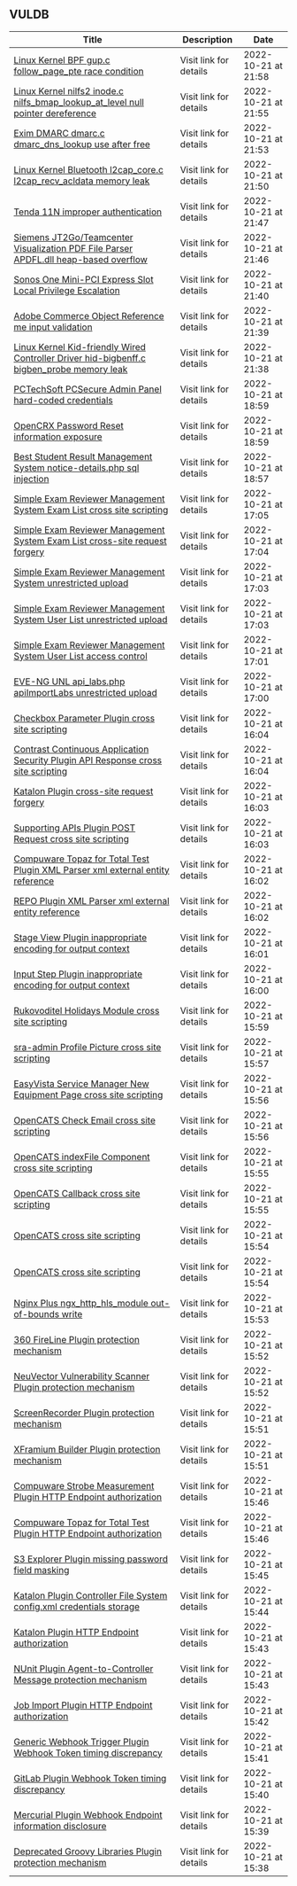## VULDB
|Title|Description|Date|
|---|---|---|
| [Linux Kernel BPF gup.c follow_page_pte race condition](https://vuldb.com/?id.211921) | Visit link for details | 2022-10-21 at 21:58 |
| [Linux Kernel nilfs2 inode.c nilfs_bmap_lookup_at_level null pointer dereference](https://vuldb.com/?id.211920) | Visit link for details | 2022-10-21 at 21:55 |
| [Exim DMARC dmarc.c dmarc_dns_lookup use after free](https://vuldb.com/?id.211919) | Visit link for details | 2022-10-21 at 21:53 |
| [Linux Kernel Bluetooth l2cap_core.c l2cap_recv_acldata memory leak](https://vuldb.com/?id.211918) | Visit link for details | 2022-10-21 at 21:50 |
| [Tenda 11N improper authentication](https://vuldb.com/?id.211917) | Visit link for details | 2022-10-21 at 21:47 |
| [Siemens JT2Go/Teamcenter Visualization PDF File Parser APDFL.dll heap-based overflow](https://vuldb.com/?id.211916) | Visit link for details | 2022-10-21 at 21:46 |
| [Sonos One Mini-PCI Express Slot Local Privilege Escalation](https://vuldb.com/?id.211915) | Visit link for details | 2022-10-21 at 21:40 |
| [Adobe Commerce Object Reference me input validation](https://vuldb.com/?id.211914) | Visit link for details | 2022-10-21 at 21:39 |
| [Linux Kernel Kid-friendly Wired Controller Driver hid-bigbenff.c bigben_probe memory leak](https://vuldb.com/?id.211913) | Visit link for details | 2022-10-21 at 21:38 |
| [PCTechSoft PCSecure Admin Panel hard-coded credentials](https://vuldb.com/?id.211912) | Visit link for details | 2022-10-21 at 18:59 |
| [OpenCRX Password Reset information exposure](https://vuldb.com/?id.211911) | Visit link for details | 2022-10-21 at 18:59 |
| [Best Student Result Management System notice-details.php sql injection](https://vuldb.com/?id.211910) | Visit link for details | 2022-10-21 at 18:57 |
| [Simple Exam Reviewer Management System Exam List cross site scripting](https://vuldb.com/?id.211909) | Visit link for details | 2022-10-21 at 17:05 |
| [Simple Exam Reviewer Management System Exam List cross-site request forgery](https://vuldb.com/?id.211908) | Visit link for details | 2022-10-21 at 17:04 |
| [Simple Exam Reviewer Management System unrestricted upload](https://vuldb.com/?id.211907) | Visit link for details | 2022-10-21 at 17:03 |
| [Simple Exam Reviewer Management System User List unrestricted upload](https://vuldb.com/?id.211906) | Visit link for details | 2022-10-21 at 17:03 |
| [Simple Exam Reviewer Management System User List access control](https://vuldb.com/?id.211905) | Visit link for details | 2022-10-21 at 17:01 |
| [EVE-NG UNL api_labs.php apiImportLabs unrestricted upload](https://vuldb.com/?id.211904) | Visit link for details | 2022-10-21 at 17:00 |
| [Checkbox Parameter Plugin cross site scripting](https://vuldb.com/?id.211903) | Visit link for details | 2022-10-21 at 16:04 |
| [Contrast Continuous Application Security Plugin API Response cross site scripting](https://vuldb.com/?id.211902) | Visit link for details | 2022-10-21 at 16:04 |
| [Katalon Plugin cross-site request forgery](https://vuldb.com/?id.211901) | Visit link for details | 2022-10-21 at 16:03 |
| [Supporting APIs Plugin POST Request cross site scripting](https://vuldb.com/?id.211900) | Visit link for details | 2022-10-21 at 16:03 |
| [Compuware Topaz for Total Test Plugin XML Parser xml external entity reference](https://vuldb.com/?id.211899) | Visit link for details | 2022-10-21 at 16:02 |
| [REPO Plugin XML Parser xml external entity reference](https://vuldb.com/?id.211898) | Visit link for details | 2022-10-21 at 16:02 |
| [Stage View Plugin inappropriate encoding for output context](https://vuldb.com/?id.211897) | Visit link for details | 2022-10-21 at 16:01 |
| [Input Step Plugin inappropriate encoding for output context](https://vuldb.com/?id.211896) | Visit link for details | 2022-10-21 at 16:00 |
| [Rukovoditel Holidays Module cross site scripting](https://vuldb.com/?id.211895) | Visit link for details | 2022-10-21 at 15:59 |
| [sra-admin Profile Picture cross site scripting](https://vuldb.com/?id.211894) | Visit link for details | 2022-10-21 at 15:57 |
| [EasyVista Service Manager New Equipment Page cross site scripting](https://vuldb.com/?id.211893) | Visit link for details | 2022-10-21 at 15:56 |
| [OpenCATS Check Email cross site scripting](https://vuldb.com/?id.211892) | Visit link for details | 2022-10-21 at 15:56 |
| [OpenCATS indexFile Component cross site scripting](https://vuldb.com/?id.211891) | Visit link for details | 2022-10-21 at 15:55 |
| [OpenCATS Callback cross site scripting](https://vuldb.com/?id.211890) | Visit link for details | 2022-10-21 at 15:55 |
| [OpenCATS cross site scripting](https://vuldb.com/?id.211889) | Visit link for details | 2022-10-21 at 15:54 |
| [OpenCATS cross site scripting](https://vuldb.com/?id.211888) | Visit link for details | 2022-10-21 at 15:54 |
| [Nginx Plus ngx_http_hls_module out-of-bounds write](https://vuldb.com/?id.211887) | Visit link for details | 2022-10-21 at 15:53 |
| [360 FireLine Plugin protection mechanism](https://vuldb.com/?id.211886) | Visit link for details | 2022-10-21 at 15:52 |
| [NeuVector Vulnerability Scanner Plugin protection mechanism](https://vuldb.com/?id.211885) | Visit link for details | 2022-10-21 at 15:52 |
| [ScreenRecorder Plugin protection mechanism](https://vuldb.com/?id.211884) | Visit link for details | 2022-10-21 at 15:51 |
| [XFramium Builder Plugin protection mechanism](https://vuldb.com/?id.211883) | Visit link for details | 2022-10-21 at 15:51 |
| [Compuware Strobe Measurement Plugin HTTP Endpoint authorization](https://vuldb.com/?id.211882) | Visit link for details | 2022-10-21 at 15:46 |
| [Compuware Topaz for Total Test Plugin HTTP Endpoint authorization](https://vuldb.com/?id.211881) | Visit link for details | 2022-10-21 at 15:46 |
| [S3 Explorer Plugin missing password field masking](https://vuldb.com/?id.211880) | Visit link for details | 2022-10-21 at 15:45 |
| [Katalon Plugin Controller File System config.xml credentials storage](https://vuldb.com/?id.211879) | Visit link for details | 2022-10-21 at 15:44 |
| [Katalon Plugin HTTP Endpoint authorization](https://vuldb.com/?id.211878) | Visit link for details | 2022-10-21 at 15:43 |
| [NUnit Plugin Agent-to-Controller Message protection mechanism](https://vuldb.com/?id.211877) | Visit link for details | 2022-10-21 at 15:43 |
| [Job Import Plugin HTTP Endpoint authorization](https://vuldb.com/?id.211876) | Visit link for details | 2022-10-21 at 15:42 |
| [Generic Webhook Trigger Plugin Webhook Token timing discrepancy](https://vuldb.com/?id.211875) | Visit link for details | 2022-10-21 at 15:41 |
| [GitLab Plugin Webhook Token timing discrepancy](https://vuldb.com/?id.211874) | Visit link for details | 2022-10-21 at 15:40 |
| [Mercurial Plugin Webhook Endpoint information disclosure](https://vuldb.com/?id.211873) | Visit link for details | 2022-10-21 at 15:39 |
| [Deprecated Groovy Libraries Plugin protection mechanism](https://vuldb.com/?id.211872) | Visit link for details | 2022-10-21 at 15:38 |
